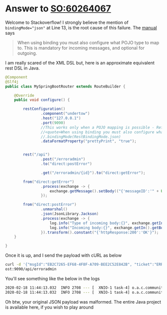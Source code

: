 # Answer to [SO:60264067](https://stackoverflow.com/questions/60264067/apache-camel-how-to-process-a-json-object-sent-by-curl-into-headers)

Welcome to Stackoverflow!
I strongly believe the mention of `bindingMode="json"` at Line 13, is the root cause of this failure.
The [manual](https://camel.apache.org/manual/latest/rest-dsl.html) says

> When using binding you must also configure what POJO type to map to. This is mandatory for incoming messages, and optional for outgoing.

I am really scared of the XML DSL but, here is an approximate equivalent rest DSL in Java.

````Java
@Component
@Slf4j
public class MySpringBootRouter extends RouteBuilder {

    @Override
    public void configure() {

        restConfiguration()
                .component("undertow")
                .host("127.0.0.1")
                .port(9090)
                //This works only when a POJO mapping is possible - Ref: https://camel.apache.org/manual/latest/rest-dsl.html
                //<quote>When using binding you must also configure what POJO type to map to. This is mandatory for incoming messages, and optional for outgoing.</quote>
                //.bindingMode(RestBindingMode.json)
                .dataFormatProperty("prettyPrint", "true");


        rest("/api")
                .post("/erroradmin")
                .to("direct:postError")

                .get("/erroradmin/{id}").to("direct:getError");

        from("direct:getError")
                .process(exchange -> {
                    exchange.getMessage().setBody(("{'messageID':'" + UUID.randomUUID().toString() + "','ticketID':'1234'}"));
                });

        from("direct:postError")
                .unmarshal()
                .json(JsonLibrary.Jackson)
                .process(exchange -> {
                    log.info("Type of incoming body:{}", exchange.getIn().getBody().getClass().getName());
                    log.info("Incoming body:{}", exchange.getIn().getBody());
                }).transform().constant("{'httpResponse:200':'OK'}");
    }

}
````

Once it is up, and I send the payload with cURL as below

````bash
curl -d '{"msgId":"EB2C7265-EF68-4F8F-A709-BEE2C52E842B", "ticket":"ERR001"}' -H "Content-Type: application/json" -X POST http://localh
ost:9090/api/erroradmin
````

You'll see something like the below in the logs
````bash
2020-02-18 11:44:13.032  INFO 2708 --- [  XNIO-1 task-4] o.a.c.community.so.MySpringBootRouter    : Type of incoming body:java.util.LinkedHashMap
2020-02-18 11:44:13.032  INFO 2708 --- [  XNIO-1 task-4] o.a.c.community.so.MySpringBootRouter    : Incoming body:{msgId=EB2C7265-EF68-4F8F-A709-BEE2C52E842B, ticket=ERR001}

````

Oh btw, your original JSON payload was malformed.
The entire Java project is available here, if you wish to play around
